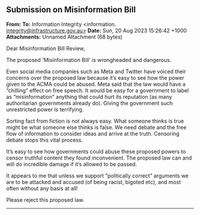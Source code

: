 ## Submission on Misinformation Bill

**From:**
**To:** Information Integrity <information. [integrity@infrastructure.gov.au>](mailto:information._integrity@infrastructure.gov.au)
**Date:** Sun, 20 Aug 2023 15:26:42 +1000
**Attachments:** Unnamed Attachment (68 bytes)

Dear Misinformation Bill Review,

The proposed 'Misinformation Bill’ is wrongheaded and dangerous.

Even social media companies such as Meta and Twitter have voiced their concerns over the proposed law because
it’s easy to see how the power given to the ACMA could be abused. Meta said that the law would have a “chilling”
effect on free speech. It would be easy for a government to label as “misinformation” anything that could hurt its
reputation (as many authoritarian governments already do). Giving the government such unrestricted power is
terrifying.

Sorting fact from fiction is not always easy. What someone thinks is true might be what someone else thinks is false.
We need debate and the free flow of information to consider ideas and arrive at the truth. Censoring debate stops this
vital process.

It’s easy to see how governments could abuse these proposed powers to censor truthful content they found
inconvenient. The proposed law can and will do incredible damage if it’s allowed to be passed.

It appears to me that unless we support “politically correct” arguments we are to be attacked and accused (of being
racist, bigoted etc), and most often without any basis at all!

Please reject this proposed law.


-----

